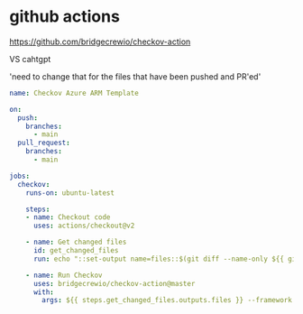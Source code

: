 # github actions


https://github.com/bridgecrewio/checkov-action

VS cahtgpt

'need to change that for the files that have been pushed and PR'ed'


```yaml
name: Checkov Azure ARM Template

on:
  push:
    branches:
      - main
  pull_request:
    branches:
      - main

jobs:
  checkov:
    runs-on: ubuntu-latest

    steps:
    - name: Checkout code
      uses: actions/checkout@v2

    - name: Get changed files
      id: get_changed_files
      run: echo "::set-output name=files::$(git diff --name-only ${{ github.event.before }} ${{ github.sha }} | grep '\.json$')"

    - name: Run Checkov
      uses: bridgecrewio/checkov-action@master
      with:
        args: ${{ steps.get_changed_files.outputs.files }} --framework azure_arm --summary
```
